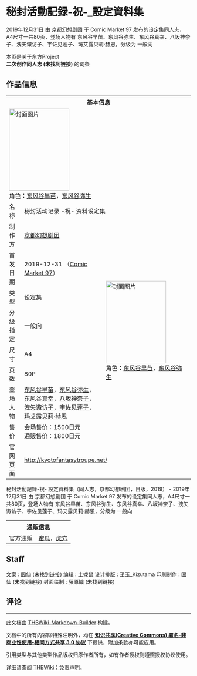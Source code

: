 # 秘封活動記録-祝-_設定資料集

<!-- source html: G:\repos\THBWiki-Markdown-Builder\THBWikiMarkdown\Temp\main\3\31\ns0%3A%E7%A7%98%E5%B0%81%E6%B4%BB%E5%8B%95%E8%A8%98%E9%8C%B2-%E7%A5%9D-_%E8%A8%AD%E5%AE%9A%E8%B3%87%E6%96%99%E9%9B%86.html -->

2019年12月31日 由 京都幻想剧团 于 Comic Market 97 发布的设定集同人志，A4尺寸一共80页，登场人物有 东风谷早苗、东风谷弥生、东风谷真幸、八坂神奈子、洩矢诹访子、宇佐见莲子、玛艾露贝莉·赫恩，分级为 一般向

本页是关于东方Project  
 **二次创作同人志 (未找到链接)** 的词条
## 作品信息

<table><tbody><tr><th colspan="3">基本信息</th></tr><tr><td class="cover-artwork-mobile" colspan="2"><a href="./文件-秘封活動記録-祝-_設定資料集封面.jpg.md" class="image" title="封面图片"><img alt="封面图片" src="https://upload.thwiki.cc/thumb/1/1a/%E7%A7%98%E5%B0%81%E6%B4%BB%E5%8B%95%E8%A8%98%E9%8C%B2-%E7%A5%9D-_%E8%A8%AD%E5%AE%9A%E8%B3%87%E6%96%99%E9%9B%86%E5%B0%81%E9%9D%A2.jpg/164px-%E7%A7%98%E5%B0%81%E6%B4%BB%E5%8B%95%E8%A8%98%E9%8C%B2-%E7%A5%9D-_%E8%A8%AD%E5%AE%9A%E8%B3%87%E6%96%99%E9%9B%86%E5%B0%81%E9%9D%A2.jpg" decoding="async" loading="lazy" width="164" height="224" srcset="https://upload.thwiki.cc/thumb/1/1a/%E7%A7%98%E5%B0%81%E6%B4%BB%E5%8B%95%E8%A8%98%E9%8C%B2-%E7%A5%9D-_%E8%A8%AD%E5%AE%9A%E8%B3%87%E6%96%99%E9%9B%86%E5%B0%81%E9%9D%A2.jpg/247px-%E7%A7%98%E5%B0%81%E6%B4%BB%E5%8B%95%E8%A8%98%E9%8C%B2-%E7%A5%9D-_%E8%A8%AD%E5%AE%9A%E8%B3%87%E6%96%99%E9%9B%86%E5%B0%81%E9%9D%A2.jpg 1.5x, https://upload.thwiki.cc/thumb/1/1a/%E7%A7%98%E5%B0%81%E6%B4%BB%E5%8B%95%E8%A8%98%E9%8C%B2-%E7%A5%9D-_%E8%A8%AD%E5%AE%9A%E8%B3%87%E6%96%99%E9%9B%86%E5%B0%81%E9%9D%A2.jpg/329px-%E7%A7%98%E5%B0%81%E6%B4%BB%E5%8B%95%E8%A8%98%E9%8C%B2-%E7%A5%9D-_%E8%A8%AD%E5%AE%9A%E8%B3%87%E6%96%99%E9%9B%86%E5%B0%81%E9%9D%A2.jpg 2x" data-file-width="800" data-file-height="1089"></a><div class="cover-char">角色：<a href="./东风谷早苗.md" title="东风谷早苗">东风谷早苗</a>，<a href="/index.php?title=%E4%B8%9C%E9%A3%8E%E8%B0%B7%E5%BC%A5%E7%94%9F&amp;action=edit&amp;redlink=1" class="new" title="东风谷弥生（页面不存在）">东风谷弥生</a></div></td>
</tr><tr><td class="label">名称</td><td colspan="2"> 秘封活动记录 -祝- 资料设定集 </td></tr><tr><td class="label">制作方</td><td><a href="./京都幻想剧团.md" title="京都幻想剧团">京都幻想剧团</a></td><td class="cover-artwork" rowspan="8" style="min-width:224px;"><a href="./文件-秘封活動記録-祝-_設定資料集封面.jpg.md" class="image" title="封面图片"><img alt="封面图片" src="https://upload.thwiki.cc/thumb/1/1a/%E7%A7%98%E5%B0%81%E6%B4%BB%E5%8B%95%E8%A8%98%E9%8C%B2-%E7%A5%9D-_%E8%A8%AD%E5%AE%9A%E8%B3%87%E6%96%99%E9%9B%86%E5%B0%81%E9%9D%A2.jpg/164px-%E7%A7%98%E5%B0%81%E6%B4%BB%E5%8B%95%E8%A8%98%E9%8C%B2-%E7%A5%9D-_%E8%A8%AD%E5%AE%9A%E8%B3%87%E6%96%99%E9%9B%86%E5%B0%81%E9%9D%A2.jpg" decoding="async" loading="lazy" width="164" height="224" srcset="https://upload.thwiki.cc/thumb/1/1a/%E7%A7%98%E5%B0%81%E6%B4%BB%E5%8B%95%E8%A8%98%E9%8C%B2-%E7%A5%9D-_%E8%A8%AD%E5%AE%9A%E8%B3%87%E6%96%99%E9%9B%86%E5%B0%81%E9%9D%A2.jpg/247px-%E7%A7%98%E5%B0%81%E6%B4%BB%E5%8B%95%E8%A8%98%E9%8C%B2-%E7%A5%9D-_%E8%A8%AD%E5%AE%9A%E8%B3%87%E6%96%99%E9%9B%86%E5%B0%81%E9%9D%A2.jpg 1.5x, https://upload.thwiki.cc/thumb/1/1a/%E7%A7%98%E5%B0%81%E6%B4%BB%E5%8B%95%E8%A8%98%E9%8C%B2-%E7%A5%9D-_%E8%A8%AD%E5%AE%9A%E8%B3%87%E6%96%99%E9%9B%86%E5%B0%81%E9%9D%A2.jpg/329px-%E7%A7%98%E5%B0%81%E6%B4%BB%E5%8B%95%E8%A8%98%E9%8C%B2-%E7%A5%9D-_%E8%A8%AD%E5%AE%9A%E8%B3%87%E6%96%99%E9%9B%86%E5%B0%81%E9%9D%A2.jpg 2x" data-file-width="800" data-file-height="1089"></a><div class="cover-char">角色：<a href="./东风谷早苗.md" title="东风谷早苗">东风谷早苗</a>，<a href="/index.php?title=%E4%B8%9C%E9%A3%8E%E8%B0%B7%E5%BC%A5%E7%94%9F&amp;action=edit&amp;redlink=1" class="new" title="东风谷弥生（页面不存在）">东风谷弥生</a></div></td>
</tr><tr><td class="label">首发日期</td><td>2019-12-31&#160;（<a href="/展会作品列表?e=Comic+Market%2397">Comic Market 97</a>）</td></tr><tr><td class="label">类型</td><td>设定集</td></tr><tr><td class="label">分级指定</td><td>一般向</td></tr><tr><td class="label">尺寸</td><td>A4</td></tr><tr><td class="label">页数</td><td>80P</td></tr><tr><td class="label">登场人物</td><td><a href="./东风谷早苗.md" title="东风谷早苗">东风谷早苗</a>，<a href="/index.php?title=%E4%B8%9C%E9%A3%8E%E8%B0%B7%E5%BC%A5%E7%94%9F&amp;action=edit&amp;redlink=1" class="new" title="东风谷弥生（页面不存在）">东风谷弥生</a>，<a href="/index.php?title=%E4%B8%9C%E9%A3%8E%E8%B0%B7%E7%9C%9F%E5%B9%B8&amp;action=edit&amp;redlink=1" class="new" title="东风谷真幸（页面不存在）">东风谷真幸</a>，<a href="./八坂神奈子.md" title="八坂神奈子">八坂神奈子</a>，<a href="./洩矢诹访子.md" title="洩矢诹访子">洩矢诹访子</a>，<a href="./宇佐见莲子.md" title="宇佐见莲子">宇佐见莲子</a>，<a href="./玛艾露贝莉·赫恩.md" title="玛艾露贝莉·赫恩">玛艾露贝莉·赫恩</a></td></tr><tr><td class="label">售价</td><td>会场售价：1500日元<br>通贩售价：1800日元</td></tr>
<tr><td class="label">官网页面</td><td colspan="2"><a rel="nofollow" class="external free" href="http://kyotofantasytroupe.net/">http://kyotofantasytroupe.net/</a></td></tr></tbody></table>

秘封活動記録-祝- 設定資料集（同人志，京都幻想剧团，日版，2019） - 2019年12月31日 由 京都幻想剧团 于 Comic Market 97 发布的设定集同人志，A4尺寸一共80页，登场人物有 东风谷早苗、东风谷弥生、东风谷真幸、八坂神奈子、洩矢诹访子、宇佐见莲子、玛艾露贝莉·赫恩，分级为 一般向

<table><tbody><tr><th colspan="3">通贩信息</th></tr><tr><td class="label">官方通贩</td><td colspan="2"><a rel="nofollow" class="external text" href="https://www.melonbooks.co.jp/detail/detail.php?product_id=581480">蜜瓜</a>，<a rel="nofollow" class="external text" href="https://ec.toranoana.jp/tora_r/ec/item/040030790432">虎穴</a></td></tr></tbody></table>


## Staff
文案
: 囧仙 (未找到链接)
编辑
: 土拨鼠
设计排版
: 玊玉_Kizutama
印刷制作
: 囧仙 (未找到链接)
封面绘制
: 藤原織 (未找到链接)

## 评论




---

此文档由 [THBWiki-Markdown-Builder](https://github.com/Delsin-Yu/THBWiki-Markdown-Builder) 构建。

文档中的所有内容除特殊注明外，均在 [**知识共享(Creative Commons) 署名-非商业性使用-相同方式共享 3.0 协议**](https://creativecommons.org/licenses/by-sa/3.0/deed.zh-hans) 下提供，附加条款亦可能应用。

引用类型与其他类型作品版权归原作者所有，如有作者授权则遵照授权协议使用。

详细请查阅 [THBWiki：免责声明](https://thbwiki.cc/THBWiki:%E5%85%8D%E8%B4%A3%E5%A3%B0%E6%98%8E)。

